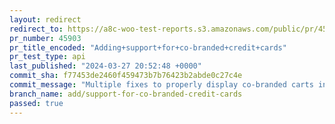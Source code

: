 ```yaml
---
layout: redirect
redirect_to: https://a8c-woo-test-reports.s3.amazonaws.com/public/pr/45903/api/index.html
pr_number: 45903
pr_title_encoded: "Adding+support+for+co-branded+credit+cards"
pr_test_type: api
last_published: "2024-03-27 20:52:48 +0000"
commit_sha: f77453de2460f459473b7b76423b2abde0c27c4e
commit_message: "Multiple fixes to properly display co-branded carts in checkout"
branch_name: add/support-for-co-branded-credit-cards
passed: true
---
```

